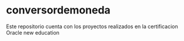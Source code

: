 # conversordemoneda
Este repositorio cuenta con los proyectos realizados en la certificacion Oracle new education
